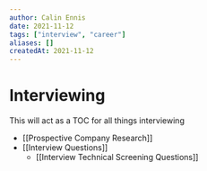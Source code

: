 ```yaml
---
author: Calin Ennis
date: 2021-11-12
tags: ["interview", "career"]
aliases: []
createdAt: 2021-11-12
---
```

# Interviewing

This will act as a TOC for all things interviewing

- [[Prospective Company Research]]
- [[Interview Questions]]
	- [[Interview Technical Screening Questions]]
